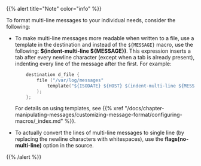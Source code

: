 ---
---
<!-- DISCLAIMER: This file is based on the syslog-ng Open Source Edition documentation https://github.com/balabit/syslog-ng-ose-guides/commit/2f4a52ee61d1ea9ad27cb4f3168b95408fddfdf2 and is used under the terms of The syslog-ng Open Source Edition Documentation License. The file has been modified by Axoflow. -->
{{% alert title="Note" color="info" %}}

To format multi-line messages to your individual needs, consider the following:

  - To make multi-line messages more readable when written to a file, use a template in the destination and instead of the `${MESSAGE}` macro, use the following: **$(indent-multi-line ${MESSAGE})**. This expression inserts a tab after every newline character (except when a tab is already present), indenting every line of the message after the first. For example:
    
    ```c
        destination d_file {
            file ("/var/log/messages"
                template("${ISODATE} ${HOST} $(indent-multi-line ${MESSAGE})\n")
            );
        };
    ```
    
    For details on using templates, see {{% xref "/docs/chapter-manipulating-messages/customizing-message-format/configuring-macros/_index.md" %}}.

  - To actually convert the lines of multi-line messages to single line (by replacing the newline characters with whitespaces), use the **flags(no-multi-line)** option in the source.

{{% /alert %}}
